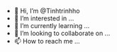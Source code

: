 - 👋 Hi, I’m @Tinhtrinhho
- 👀 I’m interested in ...
- 🌱 I’m currently learning ...
- 💞️ I’m looking to collaborate on ...
- 📫 How to reach me ...

<!---
Tinhtrinhho/Tinhtrinhho is a ✨ special ✨ repository because its `README.md` (this file) appears on your GitHub profile.
You can click the Preview link to take a look at your changes.
--->
